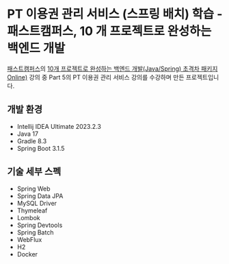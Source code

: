 # PT 이용권 관리 서비스 (스프링 배치) 학습 - 패스트캠퍼스, 10 개 프로젝트로 완성하는 백엔드 개발

[패스트캠퍼스](https://fastcampus.co.kr)의 [10개 프로젝트로 완성하는 백엔드 개발(Java/Spring) 초격차 패키지 Online)](https://fastcampus.co.kr/dev_online_befinal) 강의 중
Part 5의 PT 이용권 관리 서비스 강의를 수강하며 만든 프로젝트입니다.

## 개발 환경

* Intellij IDEA Ultimate 2023.2.3
* Java 17
* Gradle 8.3
* Spring Boot 3.1.5

## 기술 세부 스펙

* Spring Web
* Spring Data JPA
* MySQL Driver
* Thymeleaf
* Lombok
* Spring Devtools
* Spring Batch
* WebFlux
* H2
* Docker
